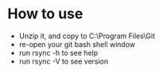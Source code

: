 # How to use
 - Unzip it, and copy to C:\Program Files\Git
 - re-open your git bash shell window
 - run rsync -h to see help
 - run rsync -V to see version
